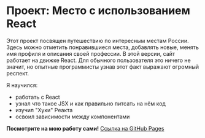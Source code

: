 # Проект: Место с использованием React

Этот проект посвящен путешествию по интересным местам России. Здесь можно отметить понравившиеся места, добавлять новые, менять имя профиля и описания своей профессии.
В этой версии, сайт работает на движке React. Для обычного пользователя это ничего не значит, но опытные программисты узнав этот факт выражают огромный респект.

Я научился:
* работать с React
* узнал что такое JSX и как правильно питсать на нём код
* изучил "Хуки" Реакта
* освоил зависимости между компонентами

**Посмотрите на мою работу сами!**
[Ссылка на GitHub Pages](https://zeddybig.github.io/mesto-react/)